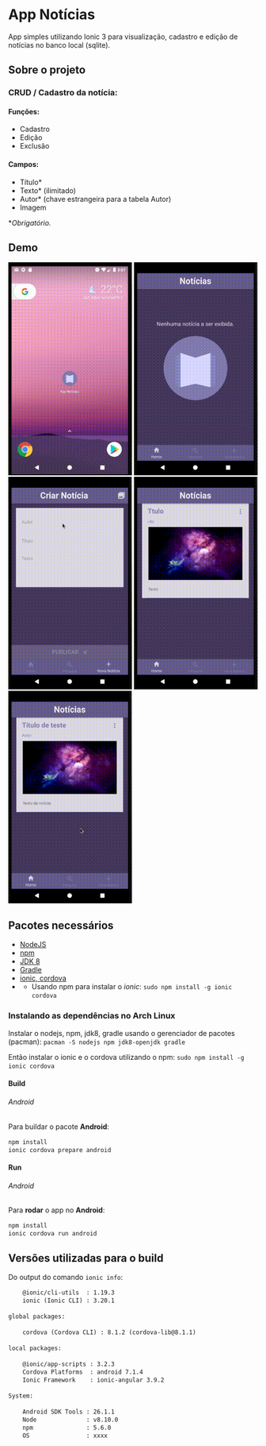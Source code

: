 # App Notícias

App simples utilizando Ionic 3 para visualização, cadastro e edição de notícias no banco local (sqlite).


## Sobre o projeto

### CRUD / Cadastro da notícia:

#### Funções:

* Cadastro
* Edição
* Exclusão


#### Campos:

* Título*
* Texto* (ilimitado)
* Autor* (chave estrangeira para a tabela Autor)
* Imagem

**Obrigatório.*


## Demo


<img alt="GIF exbindo abertura do app (Ícone, Splash, Home)" src="docs/gifs/app-noticias-icon-splash.gif" width="250">

<img alt="GIF abrindo pages da Tab" src="docs/gifs/app-noticias-pages.gif" width="250">

<img alt="GIF do fluxo de Cadastro" src="docs/gifs/app-noticias-cadastro.gif" width="250">

<img alt="GIF do fluxo de Detalhamento e Editar" src="docs/gifs/app-noticias-detalhe-editar.gif" width="250">

<img alt="GIF do fluxo de Pesquisa" src="docs/gifs/app-noticias-pesquisa.gif" width="250">


## Pacotes necessários

* [NodeJS](https://github.com/nodejs/node)
* [npm](https://github.com/npm/cli)
* [JDK 8](https://www.oracle.com/technetwork/java/javase/downloads/index.html)
* [Gradle](https://docs.gradle.org/current/userguide/installation.html)
* [ionic, cordova](https://ionicframework.com/docs/intro/installation/)
* * Usando npm para instalar o _ionic_: `sudo npm install -g ionic cordova`

### Instalando as dependências no Arch Linux

Instalar o nodejs, npm, jdk8, gradle usando o gerenciador de pacotes (pacman): 
`pacman -S nodejs npm jdk8-openjdk gradle`

Então instalar o ionic e o cordova utilizando o npm:
`sudo npm install -g ionic cordova`


#### Build 

###### Android 

Para buildar o pacote **Android**:
```
npm install
ionic cordova prepare android
```

#### Run

###### Android

Para **rodar** o app no **Android**:
```
npm install
ionic cordova run android
```

## Versões utilizadas para o build

Do output do comando `ionic info`:

```
    @ionic/cli-utils  : 1.19.3
    ionic (Ionic CLI) : 3.20.1

global packages:

    cordova (Cordova CLI) : 8.1.2 (cordova-lib@8.1.1) 

local packages:

    @ionic/app-scripts : 3.2.3
    Cordova Platforms  : android 7.1.4
    Ionic Framework    : ionic-angular 3.9.2

System:

    Android SDK Tools : 26.1.1
    Node              : v8.10.0
    npm               : 5.6.0 
    OS                : xxxx

```
